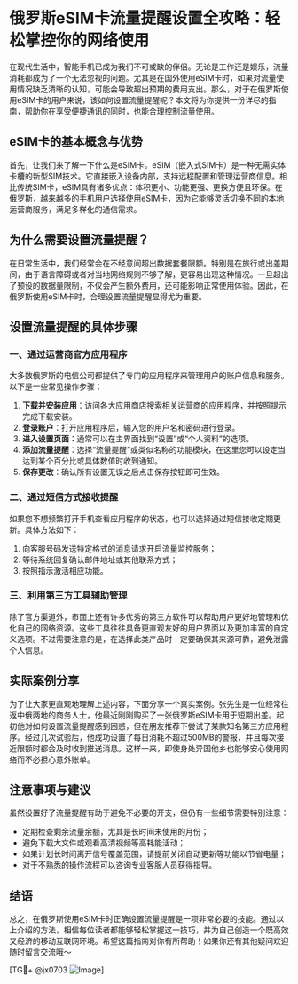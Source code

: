 # 俄罗斯eSIM卡流量提醒设置全攻略：轻松掌控你的网络使用

在现代生活中，智能手机已成为我们不可或缺的伴侣。无论是工作还是娱乐，流量消耗都成为了一个无法忽视的问题。尤其是在国外使用eSIM卡时，如果对流量使用情况缺乏清晰的认知，可能会导致超出预期的费用支出。那么，对于在俄罗斯使用eSIM卡的用户来说，该如何设置流量提醒呢？本文将为你提供一份详尽的指南，帮助你在享受便捷通讯的同时，也能合理控制流量使用。

## eSIM卡的基本概念与优势

首先，让我们来了解一下什么是eSIM卡。eSIM（嵌入式SIM卡）是一种无需实体卡槽的新型SIM技术。它直接嵌入设备内部，支持远程配置和管理运营商信息。相比传统SIM卡，eSIM具有诸多优点：体积更小、功能更强、更换方便且环保。在俄罗斯，越来越多的手机用户选择使用eSIM卡，因为它能够灵活切换不同的本地运营商服务，满足多样化的通信需求。

## 为什么需要设置流量提醒？

在日常生活中，我们经常会在不经意间超出数据套餐限额。特别是在旅行或出差期间，由于语言障碍或者对当地网络规则不够了解，更容易出现这种情况。一旦超出了预设的数据量限制，不仅会产生额外费用，还可能影响正常使用体验。因此，在俄罗斯使用eSIM卡时，合理设置流量提醒显得尤为重要。

## 设置流量提醒的具体步骤

### 一、通过运营商官方应用程序

大多数俄罗斯的电信公司都提供了专门的应用程序来管理用户的账户信息和服务。以下是一些常见操作步骤：

1. **下载并安装应用**：访问各大应用商店搜索相关运营商的应用程序，并按照提示完成下载安装。
2. **登录账户**：打开应用程序后，输入您的用户名和密码进行登录。
3. **进入设置页面**：通常可以在主界面找到“设置”或“个人资料”的选项。
4. **添加流量提醒**：选择“流量提醒”或类似名称的功能模块，在这里您可以设定当达到某个百分比或具体数值时收到通知。
5. **保存更改**：确认所有设置无误之后点击保存按钮即可生效。

### 二、通过短信方式接收提醒

如果您不想频繁打开手机查看应用程序的状态，也可以选择通过短信接收定期更新。具体方法如下：

1. 向客服号码发送特定格式的消息请求开启流量监控服务；
2. 等待系统回复确认邮件地址或其他联系方式；
3. 按照指示激活相应功能。

### 三、利用第三方工具辅助管理

除了官方渠道外，市面上还有许多优秀的第三方软件可以帮助用户更好地管理和优化自己的网络资源。这些工具往往具备更直观友好的用户界面以及更加丰富的自定义选项。不过需要注意的是，在选择此类产品时一定要确保其来源可靠，避免泄露个人信息。

## 实际案例分享

为了让大家更直观地理解上述内容，下面分享一个真实案例。张先生是一位经常往返中俄两地的商务人士，他最近刚刚购买了一张俄罗斯eSIM卡用于短期出差。起初他对如何设置流量提醒感到困惑，但在朋友推荐下尝试了某款知名第三方应用程序。经过几次试验后，他成功设置了每日消耗不超过500MB的警报，并且每次接近限额时都会及时收到推送消息。这样一来，即使身处异国他乡也能够安心使用网络而不必担心意外账单。

## 注意事项与建议

虽然设置好了流量提醒有助于避免不必要的开支，但仍有一些细节需要特别注意：

- 定期检查剩余流量余额，尤其是长时间未使用的月份；
- 避免下载大文件或观看高清视频等高耗能活动；
- 如果计划长时间离开信号覆盖范围，请提前关闭自动更新等功能以节省电量；
- 对于不熟悉的操作流程可以咨询专业客服人员获得指导。

## 结语

总之，在俄罗斯使用eSIM卡时正确设置流量提醒是一项非常必要的技能。通过以上介绍的方法，相信每位读者都能够轻松掌握这一技巧，并为自己创造一个既高效又经济的移动互联网环境。希望这篇指南对你有所帮助！如果你还有其他疑问欢迎随时留言交流哦～

[TG💪+ @jx0703 ![Image](https://github.com/user-attachments/assets/dbca1d08-cadb-493c-b0ec-ad6f7a83f270)]